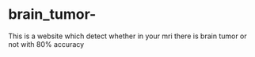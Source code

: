 # brain_tumor-
This is a website which detect whether in your mri there is brain tumor or not with 80% accuracy
